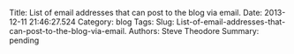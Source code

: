 Title: List of email addresses that can post to the blog via email.
Date: 2013-12-11 21:46:27.524
Category: blog
Tags: 
Slug: List-of-email-addresses-that-can-post-to-the-blog-via-email.
Authors: Steve Theodore
Summary: pending




